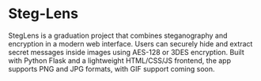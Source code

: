 # Steg-Lens
StegLens is a graduation project that combines steganography and encryption in a modern web interface. Users can securely hide and extract secret messages inside images using AES-128 or 3DES encryption. Built with Python Flask and a lightweight HTML/CSS/JS frontend, the app supports PNG and JPG formats, with GIF support coming soon.
